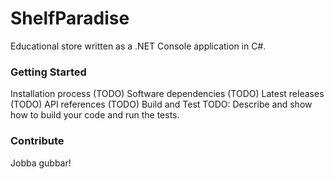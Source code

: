 # ShelfParadise
Educational store written as a .NET Console application in C#.

### Getting Started
Installation process (TODO)
Software dependencies (TODO)
Latest releases (TODO)
API references (TODO)
Build and Test
TODO: Describe and show how to build your code and run the tests.

### Contribute
Jobba gubbar!
